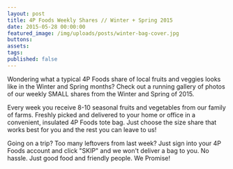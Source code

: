 ```yaml
---
layout: post
title: 4P Foods Weekly Shares // Winter + Spring 2015
date: 2015-05-28 00:00:00
featured_image: /img/uploads/posts/winter-bag-cover.jpg
buttons:
assets:
tags:
published: false
---
```


<div class="editable"><p>Wondering what a typical 4P Foods share of local fruits and veggies looks like in the Winter and Spring months? Check out a running gallery of photos of our weekly SMALL shares from the Winter and Spring of 2015.</p><p>Every week you receive 8-10 seasonal fruits and vegetables from our family of farms. Freshly picked and delivered to your home or office in a convenient, insulated 4P Foods tote bag. Just choose the size share that works best for you and the rest you can leave to us!</p><p>Going on a trip? Too many leftovers from last week? Just sign into your 4P Foods account and click "SKIP" and we won't deliver a bag to you. No hassle. Just good food and friendly people. We Promise!</p></div>